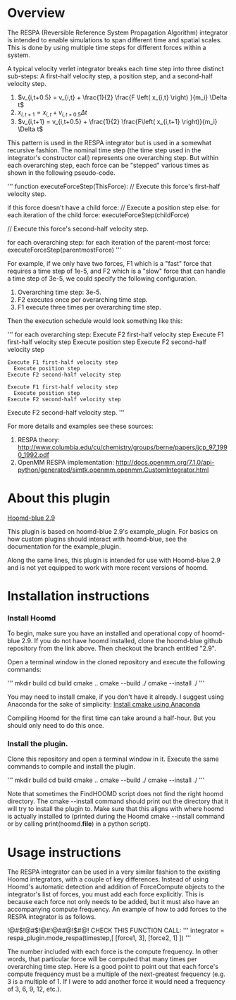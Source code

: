 # Overview

The RESPA (Reversible Reference System Propagation Algorithm) integrator is intended to enable simulations to span different time and spatial scales. This is done by using multiple time steps for different forces within a system.

A typical velocity verlet integrator breaks each time step into three distinct sub-steps: A first-half velocity step, a position step, and a second-half velocity step.

1. $v_{i,t+0.5} = v_{i,t} + \frac{1}{2} \frac{F \left( x_{i,t} \right) }{m_i} \Delta t$
2. $x_{i,t+1} = x_{i,t} + v_{i,t+0.5} \Delta t$
3. $v_{i,t+1} = v_{i,t+0.5} + \frac{1}{2} \frac{F\left( x_{i,t+1} \right)}{m_i} \Delta t$

This pattern is used in the RESPA integrator but is used in a somewhat recursive fashion. The nominal time step (the time step used in the integrator's constructor call) represents one overarching step. But within each overarching step, each force can be "stepped" various times as shown in the following pseudo-code.

'''
function executeForceStep(ThisForce):
  // Execute this force's first-half velocity step.

  if this force doesn't have a child force:
    // Execute a position step
  else:
    for each iteration of the child force:
      executeForceStep(childForce)

  // Execute this force's second-half velocity step.

for each overarching step:
  for each iteration of the parent-most force:
    executeForceStep(parentmostForce)
'''

For example, if we only have two forces, F1 which is a "fast" force that requires a time step of 1e-5, and F2 which is a "slow" force that can handle a time step of 3e-5, we could specify the following configuration.

1. Overarching time step: 3e-5.
2. F2 executes once per overarching time step.
3. F1 execute three times per overarching time step.

Then the execution schedule would look something like this:

'''
for each overarching step:
  Execute F2 first-half velocity step
    Execute F1 first-half velocity step
      Execute position step
    Execute F2 second-half velocity step

    Execute F1 first-half velocity step
      Execute position step
    Execute F2 second-half velocity step

    Execute F1 first-half velocity step
      Execute position step
    Execute F2 second-half velocity step
  Execute F2 second-half velocity step.
'''

For more details and examples see these sources:

1. RESPA theory: http://www.columbia.edu/cu/chemistry/groups/berne/papers/jcp_97_1990_1992.pdf
2. OpenMM RESPA implementation: http://docs.openmm.org/7.1.0/api-python/generated/simtk.openmm.openmm.CustomIntegrator.html

# About this plugin

[Hoomd-blue 2.9](https://github.com/glotzerlab/hoomd-blue/tree/2.9)

This plugin is based on hoomd-blue 2.9's example_plugin. For basics on how custom plugins should interact with hoomd-blue, see the documentation for the example_plugin.

Along the same lines, this plugin is intended for use with Hoomd-blue 2.9 and is not yet equipped to work with more recent versions of hoomd.

# Installation instructions

### Install Hoomd

To begin, make sure you have an installed and operational copy of hoomd-blue 2.9. If you do not have hoomd installed, clone the hoomd-blue github repository from the link above. Then checkout the branch entitled "2.9".

Open a terminal window in the cloned repository and execute the following commands:

'''
mkdir build
cd build
cmake ..
cmake --build ./
cmake --install ./
'''

You may need to install cmake, if you don't have it already. I suggest using Anaconda for the sake of simplicity: [Install cmake using Anaconda](https://anaconda.org/anaconda/cmake)

Compiling Hoomd for the first time can take around a half-hour. But you should only need to do this once.

### Install the plugin.

Clone this repository and open a terminal window in it. Execute the same commands to compile and install the plugin.

'''
mkdir build
cd build
cmake ..
cmake --build ./
cmake --install ./
'''

Note that sometimes the FindHOOMD script does not find the right hoomd directory. The cmake --install command should print out the directory that it will try to install the plugin to. Make sure that this aligns with where hoomd is actually installed to (printed during the Hoomd cmake --install command or by calling print(hoomd.__file__) in a python script).

# Usage instructions

The RESPA integrator can be used in a very similar fashion to the existing Hoomd integrators, with a couple of key differences. Instead of using Hoomd's automatic detection and addition of ForceCompute objects to the integrator's list of forces, you must add each force explicitly. This is because each force not only needs to be added, but it must also have an accompanying compute frequency. An example of how to add forces to the RESPA integrator is as follows.

!@#$!@#$!@#$!@$##@!$#@! CHECK THIS FUNCTION CALL:
'''
integrator = respa_plugin.mode_respa(timestep,[
  [force1, 3],
  [force2, 1]
  ])
'''

The number included with each force is the compute frequency. In other words, that particular force will be computed that many times per overarching time step. Here is a good point to point out that each force's compute frequency must be a multiple of the next-greatest frequency (e.g. 3 is a multiple of 1. If I were to add another force it would need a frequency of 3, 6, 9, 12, etc.).
